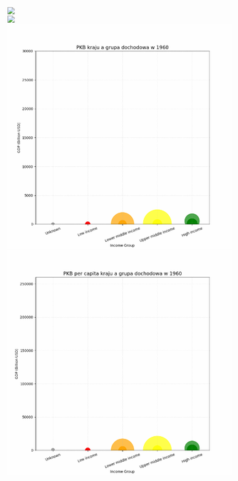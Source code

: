 <img src = "gpd_map.gif"/> <br>
<img src = "gpd_per_capita_map.gif"/> 
<img src = "gdp_vs_income_group.gif"/> <br>
<img src = "gdp_per_capita_vs_income_group.gif"/> <br>

